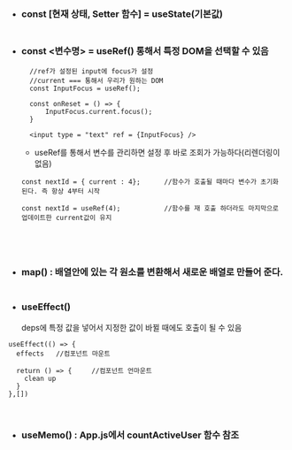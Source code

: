 - ### const [현재 상태, Setter 함수] = useState(기본값) <br> <br>

- ### const <변수명> = useRef() 통해서 특정 DOM을 선택할 수 있음 <br>

  ```JS
    //ref가 설정된 input에 focus가 설정
    //current === 통해서 우리가 원하는 DOM
    const InputFocus = useRef();

    const onReset = () => {
        InputFocus.current.focus();
    }

    <input type = "text" ref = {InputFocus} />
  ```

  - useRef를 통해서 변수를 관리하면 설정 후 바로 조회가 가능하다(리렌더링이 없음)

  ```JS
  const nextId = { current : 4};      //함수가 호출될 때마다 변수가 초기화 된다. 즉 항상 4부터 시작

  const nextId = useRef(4);           //함수를 재 호출 하더라도 마지막으로 업데이트한 current값이 유지
  ```

  ## <br>

- ### map() : 배열안에 있는 각 원소를 변환해서 새로운 배열로 만들어 준다. <br><br>

- ### useEffect()
  deps에 특정 값을 넣어서 지정한 값이 바뀔 때에도 호출이 될 수 있음

```JS
useEffect(() => {
  effects   //컴포넌트 마운트

  return () => {     //컴포넌트 언마운트
    clean up
  }
},[])
```

<br>

- ### useMemo() : App.js에서 countActiveUser 함수 참조
